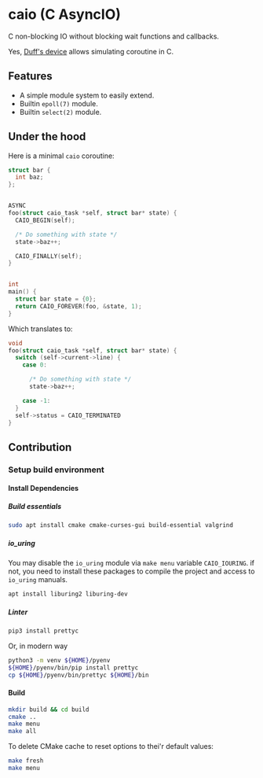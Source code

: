 # caio (C AsyncIO)


C non-blocking IO without blocking wait functions and callbacks.

Yes, [Duff's device](https://en.wikipedia.org/wiki/Duff%27s_device) allows
simulating coroutine in C.


## Features
- A simple module system to easily extend.
- Builtin `epoll(7)` module.
- Builtin `select(2)` module.


## Under the hood
Here is a minimal `caio` coroutine:

```C
struct bar {
  int baz;
};


ASYNC
foo(struct caio_task *self, struct bar* state) {
  CAIO_BEGIN(self);

  /* Do something with state */
  state->baz++;

  CAIO_FINALLY(self);
}


int
main() {
  struct bar state = {0};
  return CAIO_FOREVER(foo, &state, 1);
}
```

Which translates to:
```C
void
foo(struct caio_task *self, struct bar* state) {
  switch (self->current->line) {
    case 0:

      /* Do something with state */
      state->baz++;

    case -1:
  }
  self->status = CAIO_TERMINATED
}
```


## Contribution

### Setup build environment

#### Install Dependencies
##### Build essentials
```bash
sudo apt install cmake cmake-curses-gui build-essential valgrind
```

##### io_uring
You may disable the `io_uring` module via `make menu` variable 
`CAIO_IOURING`. if not, you need to install these packages to compile the 
project and access to `io_uring` manuals.

```bash
apt install liburing2 liburing-dev
```

##### Linter 
```bash
pip3 install prettyc
```
Or, in modern way
```bash
python3 -m venv ${HOME}/pyenv
${HOME}/pyenv/bin/pip install prettyc
cp ${HOME}/pyenv/bin/prettyc ${HOME}/bin
```

#### Build
```bash
mkdir build && cd build
cmake ..
make menu
make all
```

To delete CMake cache to reset options to thei'r default values:
```bash
make fresh
make menu
```
